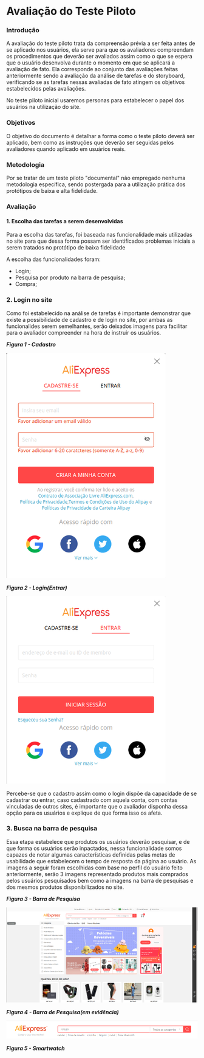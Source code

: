 # Avaliação do Teste Piloto

### Introdução
A avaliação do teste piloto trata da compreensão prévia a ser feita antes de se aplicado nos usuários, ela serve para que os avaliadores compreendam os procedimentos que deverão ser avaliados assim como o que se espera que o usuário desenvolva durante o momento em que se aplicará a avaliação de fato. Ela corresponde ao conjunto das avaliações feitas anteriormente sendo a avaliação da análise de tarefas e do storyboard, verificando se as tarefas nessas avaliadas de fato atingem os objetivos estabelecidos pelas avaliações.

No teste piloto inicial usaremos personas para estabelecer o papel dos usuários na utilização do site.

### Objetivos
O objetivo do documento é detalhar a forma como o teste piloto deverá ser aplicado, bem como as instruções que deverão ser seguidas pelos avaliadores quando aplicado em usuários reais.

### Metodologia
Por se tratar de um teste piloto "documental" não empregado nenhuma metodologia específica, sendo postergada para a utilização prática dos protótipos de baixa e alta fidelidade.

### Avaliação
#### 1. Escolha das tarefas a serem desenvolvidas
Para a escolha das tarefas, foi baseada nas funcionalidade mais utilizadas no site para que dessa forma possam ser identificados problemas iniciais a serem tratados no protótipo de baixa fidelidade

A escolha das funcionalidades foram:
- Login;
- Pesquisa por produto na barra de pesquisa;
- Compra;

### 2. Login no site
Como foi estabelecido na análise de tarefas é importante demonstrar que existe a possibilidade de cadastro e de login no site, por ambas as funcionalides serem semelhantes, serão deixados imagens para facilitar para o avaliador compreender na hora de instruir os usuários.

***Figura 1 - Cadastro***

![Cadastro](./images/cadastro.png)


***Figura 2 - Login(Entrar)***

![Cadastro](./images/login.png)

Percebe-se que o cadastro assim como o login dispõe da capacidade de se cadastrar ou entrar, caso cadastrado com aquela conta, com contas vinculadas de outros sites, é importante que o avaliador disponha dessa opção para os usuários e explique de que forma isso os afeta. 

### 3. Busca na barra de pesquisa
Essa etapa estabelece que produtos os usuários deverão pesquisar, e de que forma os usuários serão inpactados, nessa funcionalidade somos capazes de notar algumas características definidas pelas metas de usabilidade que estabelecem o tempo de resposta da página ao usuário. As imagens a seguir foram escolhidas com base no perfil do usuário feito anteriormente, serão 3 imagens representado produtos mais comprados pelos usuários pesquisados bem como a imagens na barra de pesquisas e dos mesmos produtos disponibilizados no site.

***Figura 3 - Barra de Pesquisa***

![Barra de Pesquisa](./images/barra_pesquisa.png)

***Figura 4 - Barra de Pesquisa(em evidência)***

![Barra de pesquisa em evidência](./images/barra_pesquisa_evidencia.png)

***Figura 5 - Smartwatch***






